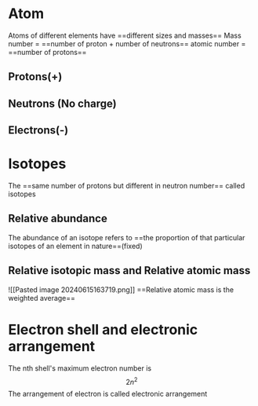 # Atom
Atoms of different elements have ==different sizes and masses==
Mass number = ==number of proton + number of neutrons==
atomic number = ==number of protons==
## Protons(+)
## Neutrons (No charge)
## Electrons(-)

# Isotopes
The ==same number of protons but different in neutron number== called isotopes

## Relative abundance
The abundance of an isotope refers to ==the proportion of that particular isotopes of an element in nature==(fixed)
## Relative isotopic mass and Relative atomic mass
![[Pasted image 20240615163719.png]]
==Relative atomic mass is the weighted average==

# Electron shell and electronic arrangement
The nth shell's maximum electron number is
$$
2n^2
$$
The arrangement of electron is called electronic arrangement
